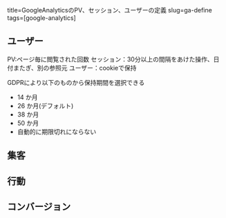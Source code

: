 title=GoogleAnalyticsのPV、セッション、ユーザーの定義
slug=ga-define
tags=[google-analytics]

## ユーザー
PV:ページ毎に閲覧された回数
セッション：30分以上の間隔をあけた操作、日付またぎ、別の参照元
ユーザー：cookieで保持

GDPRにより以下のものから保持期間を選択できる

- 14 か月
- 26 か月(デフォルト)
- 38 か月
- 50 か月
- 自動的に期限切れにならない

## 集客

## 行動

## コンバージョン
